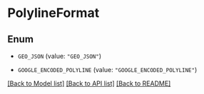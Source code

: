# PolylineFormat

## Enum


* `GEO_JSON` (value: `"GEO_JSON"`)

* `GOOGLE_ENCODED_POLYLINE` (value: `"GOOGLE_ENCODED_POLYLINE"`)


[[Back to Model list]](../README.md#documentation-for-models) [[Back to API list]](../README.md#documentation-for-api-endpoints) [[Back to README]](../README.md)


